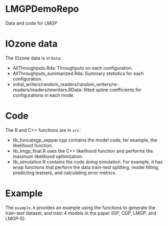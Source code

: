 # LMGPDemoRepo
Data and code for LMGP

# IOzone data
The IOzone data is in `Data`:
- AllThroughputs.Rda: Throughputs on each configuration.
- AllThroughputs_summarized.Rda: Summary statistics for each configuration.
- initial_writers/random_readers/random_writers/re-readers/readers/rewriters.RData: fitted spline coefficients for configurations in each mode.

# Code
The R and C++ functions are in `src`:
- lib_funcategp_seppar.cpp contains the model code, for example, the likelihood function.
- lib_lmgp_final.R uses the C++ likelihood function and performs the maximum likelihood optimization.
- lib_simulation.R contains the code doing simulation. For example, it has wrap functions that perform the data train-test splitting, model fitting, predicting testsets, and calculating error metrics.

# Example
The `example.R` provides an example using the functions to generate the train-test dataset, and train 4 models in the paper (GP, CGP, LMGP, and LMGP-S).
